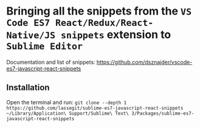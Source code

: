 # Bringing all the snippets from the `VS Code ES7 React/Redux/React-Native/JS snippets` extension to `Sublime Editor`

Documentation and list of snippets: https://github.com/dsznajder/vscode-es7-javascript-react-snippets

## Installation

Open the terminal and run: `git clone --depth 1 https://github.com/lassegit/sublime-es7-javascript-react-snippets ~/Library/Application\ Support/Sublime\ Text\ 3/Packages/sublime-es7-javascript-react-snippets`
